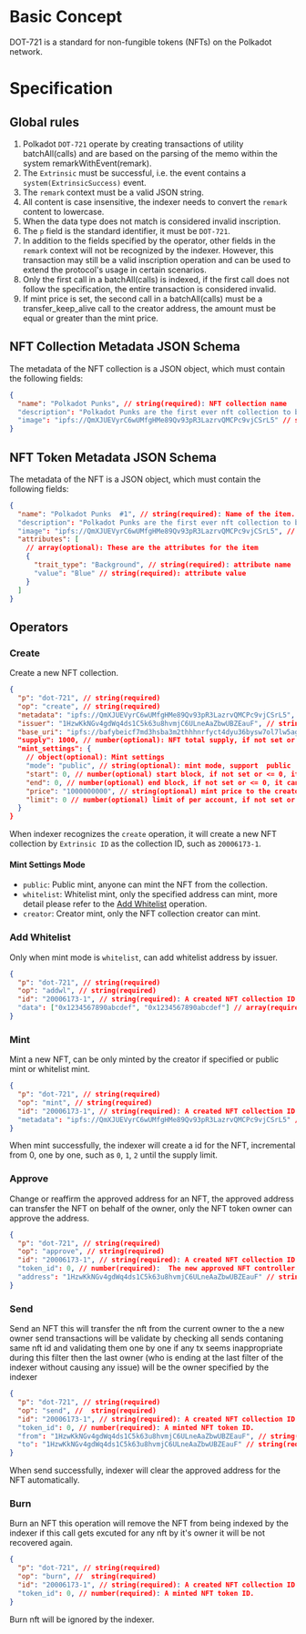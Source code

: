 # Basic Concept

DOT-721 is a standard for non-fungible tokens (NFTs) on the Polkadot network.

# Specification

## Global rules

1. Polkadot `DOT-721` operate by creating transactions of utility batchAll(calls) and are based on the parsing of the memo within the system remarkWithEvent(remark).
2. The `Extrinsic` must be successful, i.e. the event contains a `system(ExtrinsicSuccess)` event.
3. The `remark` context must be a valid JSON string.
4. All content is case insensitive, the indexer needs to convert the `remark` content to lowercase.
5. When the data type does not match is considered invalid inscription.
6. The `p` field is the standard identifier, it must be `DOT-721`.
7. In addition to the fields specified by the operator, other fields in the `remark` context will not be recognized by the indexer. However, this transaction may still be a valid inscription operation and can be used to extend the protocol's usage in certain scenarios.
8. Only the first call in a batchAll(calls) is indexed, if the first call does not follow the specification, the entire transaction is considered invalid.
9. If mint price is set, the second call in a batchAll(calls) must be a transfer_keep_alive call to the creator address, the amount must be equal or greater than the mint price.

## NFT Collection Metadata JSON Schema

The metadata of the NFT collection is a JSON object, which must contain the following fields:

```json
{
  "name": "Polkadot Punks", // string(required): NFT collection name
  "description": "Polkadot Punks are the first ever nft collection to be Minted on Polkadot Network over 10,000 items will be minted in the collection", // string(optional): A human-readable description of the item.Markdown is supported.
  "image": "ipfs://QmXJUEVyrC6wUMfgHMe89Qv93pR3LazrvQMCPc9vjCSrL5" // string(required): NFT collection image URI, it can be IPFS URI or HTTP(s) URL
}
```

## NFT Token Metadata JSON Schema

The metadata of the NFT is a JSON object, which must contain the following fields:

```json
{
  "name": "Polkadot Punks  #1", // string(required): Name of the item.
  "description": "Polkadot Punks are the first ever nft collection to be Minted on Polkadot Network over 10,000 items will be minted in the collection", // string(optional): A human-readable description of the item. Markdown is supported.
  "image": "ipfs://QmXJUEVyrC6wUMfgHMe89Qv93pR3LazrvQMCPc9vjCSrL5", // string(required): NFT image URI, it can be IPFS URI or HTTP(s) URL
  "attributes": [
    // array(optional): These are the attributes for the item
    {
      "trait_type": "Background", // string(required): attribute name
      "value": "Blue" // string(required): attribute value
    }
  ]
}
```

## Operators

### Create

Create a new NFT collection.

```json
{
  "p": "dot-721", // string(required)
  "op": "create", // string(required)
  "metadata": "ipfs://QmXJUEVyrC6wUMfgHMe89Qv93pR3LazrvQMCPc9vjCSrL5", // string(required): metadata URI, follow the NFT Collection Metadata JSON Schema
  "issuer": "1HzwKkNGv4gdWq4ds1C5k63u8hvmjC6ULneAaZbwUBZEauF", // string(optional): issuer address, if not set, it is the same as the sender, the account format need follow the SS58 account format
  "base_uri": "ipfs://bafybeicf7md3hsba3m2thhhnrfyct4dyu36bysw7ol7lw5agopf5vbxeqe", // string(required): base uri for the nft content, it can be IPFS URI or HTTP(s) URL, it will be used to generate the nft uri such as `${base_uri}${token_id}.json`
  "supply": 1000, // number(optional): NFT total supply, if not set or <= 0, it can be minted without limit
  "mint_settings": {
    // object(optional): Mint settings
    "mode": "public", // string(optional): mint mode, support  public | whitelist | creator, default is public
    "start": 0, // number(optional) start block, if not set or <= 0, it can be minted immediately
    "end": 0, // number(optional) end block, if not set or <= 0, it can be minted forever
    "price": "1000000000", // string(optional) mint price to the creator, Planck unit, if not set or <= 0, it can be free mint
    "limit": 0 // number(optional) limit of per account, if not set or <= 0, it can be minted without limit
  }
}
```

When indexer recognizes the `create` operation, it will create a new NFT collection by `Extrinsic ID` as the collection ID, such as `20006173-1`.

#### Mint Settings Mode

- `public`: Public mint, anyone can mint the NFT from the collection.
- `whitelist`: Whitelist mint, only the specified address can mint, more detail please refer to the [Add Whitelist](#add-whitelist) operation.
- `creator`: Creator mint, only the NFT collection creator can mint.

### Add Whitelist

Only when mint mode is `whitelist`, can add whitelist address by issuer.

```json
{
  "p": "dot-721", // string(required)
  "op": "addwl", // string(required)
  "id": "20006173-1", // string(required): A created NFT collection ID
  "data": ["0x1234567890abcdef", "0x1234567890abcdef"] // array(required): whitelist address
}
```

### Mint

Mint a new NFT, can be only minted by the creator if specified or public mint or whitelist mint.

```json
{
  "p": "dot-721", // string(required)
  "op": "mint", // string(required)
  "id": "20006173-1", // string(required): A created NFT collection ID
  "metadata": "ipfs://QmXJUEVyrC6wUMfgHMe89Qv93pR3LazrvQMCPc9vjCSrL5" // string(optional): metadata URI, follow the NFT Token Metadata JSON Schema, only when mint mode is `creator` need to set
}
```

When mint successfully, the indexer will create a id for the NFT, incremental from 0, one by one, such as `0`, `1`, `2` until the supply limit.

### Approve

Change or reaffirm the approved address for an NFT, the approved address can transfer the NFT on behalf of the owner, only the NFT token owner can approve the address.

```json
{
  "p": "dot-721", // string(required)
  "op": "approve", // string(required)
  "id": "20006173-1", // string(required): A created NFT collection ID
  "token_id": 0, // number(required):  The new approved NFT controller
  "address": "1HzwKkNGv4gdWq4ds1C5k63u8hvmjC6ULneAaZbwUBZEauF" // string(optional): The new approved NFT controller, if not set, clear the approved address
}
```

### Send

Send an NFT this will transfer the nft from the current owner to the a new owner send transactions will be validate by checking all sends contaning same nft id and validating them one by one if any tx seems inappropriate during this filter then the last owner (who is ending at the last filter of the indexer without causing any issue) will be the owner specified by the indexer

```JSON
{
  "p": "dot-721", // string(required)
  "op": "send", //  string(required)
  "id": "20006173-1", // string(required): A created NFT collection ID
  "token_id": 0, // number(required): A minted NFT token ID.
  "from": "1HzwKkNGv4gdWq4ds1C5k63u8hvmjC6ULneAaZbwUBZEauF", // string(required): The current owner of the NFT
  "to": "1HzwKkNGv4gdWq4ds1C5k63u8hvmjC6ULneAaZbwUBZEauF" // string(required): receiver address must be chain specified if you send to a wrong address who doesn't have existential balance or a wrong address then nft will be burned for ever or transaction will fail or may be recoreded but not fully received in case of nft sent to right chain address but without considering existential balance then it can be received once the receiver makes the account alive never send nft without a keep alive check in marketplace or without verifying the chain destination address
}

```

When send successfully, indexer will clear the approved address for the NFT automatically.

### Burn

Burn an NFT this operation will remove the NFT from being indexed by the indexer if this call gets excuted for any nft by it's owner it will be not recovered again.

```JSON
{
  "p": "dot-721", // string(required)
  "op": "burn", //  string(required)
  "id": "20006173-1", // string(required): A created NFT collection ID
  "token_id": 0, // number(required): A minted NFT token ID.
}
```

Burn nft will be ignored by the indexer.
